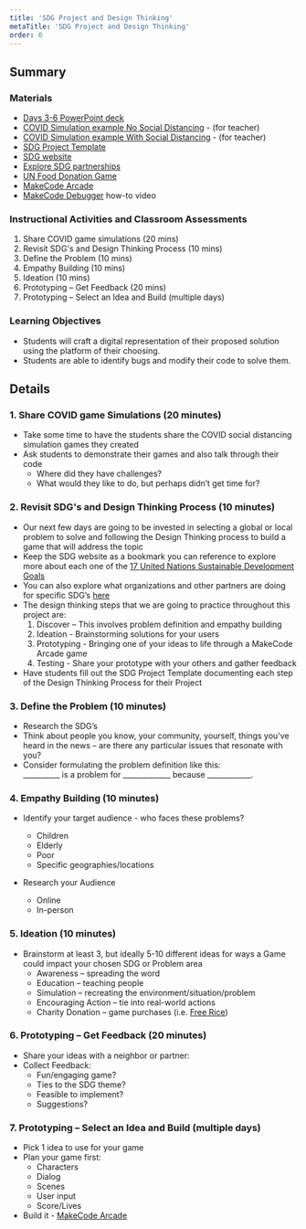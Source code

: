 ```yaml
---
title: 'SDG Project and Design Thinking'
metaTitle: 'SDG Project and Design Thinking'
order: 0
---
```


## Summary

### Materials

* [Days 3-6 PowerPoint deck](https://1drv.ms/p/s!AqsgsTyHBmRBkQrOVYA6mwIeeQyP?e=pGjPJA)
* [COVID Simulation example No Social Distancing](https://makecode.com/_0dW3KLHX4cL9) - (for teacher)
* [COVID Simulation example With Social Distancing](https://makecode.com/_TecJk15h7i86) - (for teacher)
* [SDG Project Template](/unit-9/day-3-6/sdg-project-template)
* [SDG website](https://sdgs.un.org/goals)
* [Explore SDG partnerships](https://sustainabledevelopment.un.org/partnership/browse/)
* [UN Food Donation Game](https://freerice.com)
* [MakeCode Arcade](https://arcade.makecode.com)
* [MakeCode Debugger](https://youtu.be/pFKMljVFMsU) how-to video

### Instructional Activities and Classroom Assessments 

1. Share COVID game simulations (20 mins)
2. Revisit SDG's and Design Thinking Process (10 mins)
3. Define the Problem (10 mins)
4. Empathy Building (10 mins)
5. Ideation (10 mins)
6. Prototyping – Get Feedback (20 mins)
7. Prototyping – Select an Idea and Build (multiple days)

### Learning Objectives 

* Students will craft a digital representation of their proposed solution using the platform of their choosing.
* Students are able to identify bugs and modify their code to solve them.

## Details

### 1. Share COVID game Simulations (20 minutes)

* Take some time to have the students share the COVID social distancing simulation games they created
* Ask students to demonstrate their games and also talk through their code
    * Where did they have challenges?
    * What would they like to do, but perhaps didn’t get time for?

### 2. Revisit SDG's and Design Thinking Process (10 minutes)

* Our next few days are going to be invested in selecting a global or local problem to solve and following the Design Thinking process to build a game that will address the topic
* Keep the SDG website as a bookmark you can reference to explore more about each one of the [17 United Nations Sustainable Development Goals](https://sdgs.un.org/goals)
* You can also explore what organizations and other partners are doing for specific SDG’s [here](https://sustainabledevelopment.un.org/partnership/browse/)
* The design thinking steps that we are going to practice throughout this project are:
    1. Discover – This involves problem definition and empathy building
    2. Ideation - Brainstorming solutions for your users
    3. Prototyping - Bringing one of your ideas to life through a MakeCode Arcade game
    4. Testing - Share your prototype with your others and gather feedback
* Have students fill out the SDG Project Template documenting each step of the Design Thinking Process for their Project

### 3. Define the Problem (10 minutes)

* Research the SDG’s
* Think about people you know, your community, yourself, things you’ve heard in the news – are there any particular issues that resonate with you?
* Consider formulating the problem definition like this:<br/>
__________ is a problem for _____________ because ____________.

### 4. Empathy Building (10 minutes)

* Identify your target audience - who faces these problems?
    * Children
    * Elderly
    * Poor
    * Specific geographies/locations 

* Research your Audience
    * Online
    * In-person

### 5. Ideation (10 minutes)

* Brainstorm at least 3, but ideally 5-10 different ideas for ways a Game could impact your chosen SDG or Problem area
    * Awareness – spreading the word
    * Education – teaching people
    * Simulation – recreating the environment/situation/problem
    * Encouraging Action – tie into real-world actions
    * Charity Donation – game purchases (i.e. [Free Rice](https://freerice.com))

### 6. Prototyping – Get Feedback (20 minutes)

* Share your ideas with a neighbor or partner:
* Collect Feedback:
    * Fun/engaging game?
    * Ties to the SDG theme?
    * Feasible to implement?
    * Suggestions?

### 7. Prototyping – Select an Idea and Build (multiple days)

* Pick 1 idea to use for your game
* Plan your game first:
    * Characters
    * Dialog
    * Scenes
    * User input
    * Score/Lives
* Build it - [MakeCode Arcade](https://arcade.makecode.com)